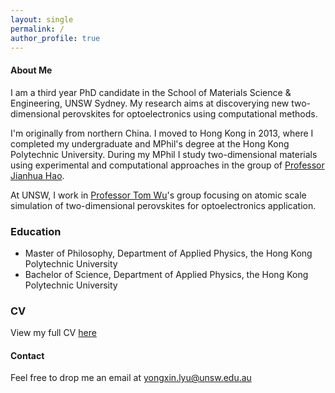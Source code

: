 ```yaml
---
layout: single
permalink: /
author_profile: true
---
```

#### About Me
I am a third year PhD candidate in the School of Materials Science & Engineering, UNSW Sydney. My research aims at discoverying new two-dimensional perovskites for optoelectronics using computational methods.

I'm originally from northern China. I moved to Hong Kong in 2013, where I completed my undergraduate and MPhil's degree at the Hong Kong Polytechnic University. During my MPhil I study two-dimensional materials using experimental and computational approaches in the group of [Professor Jianhua Hao](https://ap.polyu.edu.hk/apjhhao/).

At UNSW, I work in [Professor Tom Wu](https://www.unsw.edu.au/staff/tom-wu)'s group focusing on atomic scale simulation of two-dimensional perovskites for optoelectronics application.

### Education
- Master of Philosophy, Department of Applied Physics, the Hong Kong Polytechnic University
- Bachelor of Science, Department of Applied Physics, the Hong Kong Polytechnic University

### CV 
View my full CV [here](/assets/files/CV.pdf)

#### Contact
Feel free to drop me an email at yongxin.lyu@unsw.edu.au